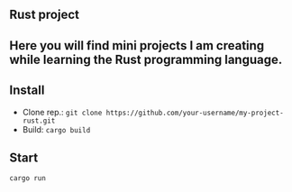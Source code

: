 ## Rust project
## Here you will find mini projects I am creating while learning the Rust programming language.

## Install
- Clone rep.: `git clone https://github.com/your-username/my-project-rust.git`
- Build: `cargo build`

## Start
`cargo run`
